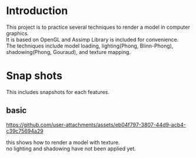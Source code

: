 # Introduction
This project is to practice several techniques to render a model in computer graphics. <br>
It is based on OpenGL and Assimp Library is included for convenience. <br>
The techniques include model loading, lighting(Phong, Blinn-Phong), shadowing(Phong, Gouraud), and texture mapping. <be>

# Snap shots
This includes snapshots for each features. <br>

##  basic

https://github.com/user-attachments/assets/eb04f797-3807-44d9-acb4-c39c75694a29


this shows how to render a model with texture. <br>
no lighting and shadowing have not been applied yet. <br>


